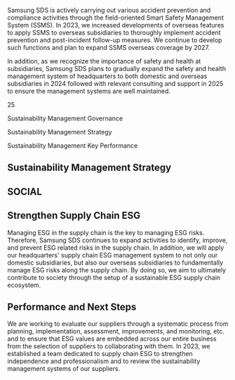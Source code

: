 Samsung SDS is actively carrying out various accident prevention and compliance activities through the field-oriented Smart Safety Management System (SSMS). In 2023, we increased developments of overseas features to apply SSMS to overseas subsidiaries to thoroughly implement accident prevention and post-incident follow-up measures. We continue to develop such functions and plan to expand SSMS overseas coverage by 2027.

In addition, as we recognize the importance of safety and health at subsidiaries, Samsung SDS plans to gradually expand the safety and health management system of headquarters to both domestic and overseas subsidiaries in 2024 followed with relevant consulting and support in 2025 to ensure the management systems are well maintained.

25

Sustainability Management Governance

Sustainability Management Strategy

Sustainability Management Key Performance

## **Sustainability Management Strategy**

## **SOCIAL**

## **Strengthen Supply Chain ESG**

Managing ESG in the supply chain is the key to managing ESG risks. Therefore, Samsung SDS continues to expand activities to identify, improve, and prevent ESG related risks in the supply chain. In addition, we will apply our headquarters' supply chain ESG management system to not only our domestic subsidiaries, but also our overseas subsidiaries to fundamentally manage ESG risks along the supply chain. By doing so, we aim to ultimately contribute to society through the setup of a sustainable ESG supply chain ecosystem.

## **Performance and Next Steps**

We are working to evaluate our suppliers through a systematic process from planning, implementation, assessment, improvements, and monitoring, etc. and to ensure that ESG values are embedded across our entire business from the selection of suppliers to collaborating with them. In 2023, we established a team dedicated to supply chain ESG to strengthen independence and professionalism and to review the sustainability management systems of our suppliers.
